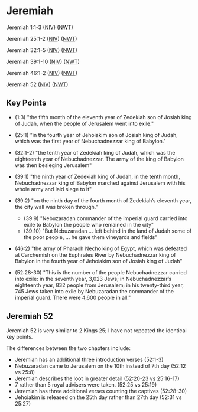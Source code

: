 # Jeremiah

Jeremiah 1:1-3
([NIV](https://www.biblegateway.com/passage/?search=Jeremiah+1%3A1-3&version=NIV))
([NWT](https://wol.jw.org/en/wol/l/r1/lp-e?q=Jeremiah+1%3A1-3))

Jeremiah 25:1-2
([NIV](https://www.biblegateway.com/passage/?search=Jeremiah+25%3A1-2&version=NIV))
([NWT](https://wol.jw.org/en/wol/l/r1/lp-e?q=Jeremiah+25%3A1-2))

Jeremiah 32:1-5
([NIV](https://www.biblegateway.com/passage/?search=Jeremiah+32%3A1-5&version=NIV))
([NWT](https://wol.jw.org/en/wol/l/r1/lp-e?q=Jeremiah+32%3A1-5))

Jeremiah 39:1-10
([NIV](https://www.biblegateway.com/passage/?search=Jeremiah+39%3A1-10&version=NIV))
([NWT](https://wol.jw.org/en/wol/l/r1/lp-e?q=Jeremiah+39%3A1-10))

Jeremiah 46:1-2
([NIV](https://www.biblegateway.com/passage/?search=Jeremiah+46%3A1-2&version=NIV))
([NWT](https://wol.jw.org/en/wol/l/r1/lp-e?q=Jeremiah+46%3A1-2))

Jeremiah 52
([NIV](https://www.biblegateway.com/passage/?search=Jeremiah+52&version=NIV))
([NWT](https://wol.jw.org/en/wol/l/r1/lp-e?q=Jeremiah+52))

## Key Points

- (1:3) "the fifth month of the eleventh year of Zedekiah son of Josiah king of Judah, when the people of 
  Jerusalem went into exile."

- (25:1) "in the fourth year of Jehoiakim son of Josiah king of Judah, 
  which was the first year of Nebuchadnezzar king of Babylon."
  
- (32:1-2) "the tenth year of Zedekiah king of Judah, which was the eighteenth year of Nebuchadnezzar. 
  The army of the king of Babylon was then besieging Jerusalem"
 
- (39:1) "the ninth year of Zedekiah king of Judah, in the tenth month, Nebuchadnezzar king of Babylon marched against 
  Jerusalem with his whole army and laid siege to it"

- (39:2) "on the ninth day of the fourth month of Zedekiah’s eleventh year, the city wall was broken through."
  - (39:9) "Nebuzaradan commander of the imperial guard carried into exile to Babylon the people who remained in the city"
  - (39:10) "But Nebuzaradan ... left behind in the land of Judah some of the poor people, ... he gave them vineyards and fields"
  
- (46:2) "the army of Pharaoh Necho king of Egypt, which was defeated at Carchemish on the Euphrates River by 
  Nebuchadnezzar king of Babylon in the fourth year of Jehoiakim son of Josiah king of Judah"

- (52:28-30) "This is the number of the people Nebuchadnezzar carried into exile:
              in the seventh year, 3,023 Jews;
              in Nebuchadnezzar’s eighteenth year,
              832 people from Jerusalem;
              in his twenty-third year,
              745 Jews taken into exile by Nebuzaradan the commander of the imperial guard.
              There were 4,600 people in all."

## Jeremiah 52

Jeremiah 52 is very similar to 2 Kings 25; I have not repeated the identical key points.

The differences between the two chapters include:

- Jeremiah has an additional three introduction verses (52:1-3)
- Nebuzaradan came to Jerusalem on the 10th instead of 7th day (52:12 vs 25:8)
- Jeremiah describes the loot in greater detail (52:20-23 vs 25:16-17)
- 7 rather than 5 royal advisers were taken. (52:25 vs 25:19)
- Jeremiah has three additional verses counting the captives (52:28-30)
- Jehoiakim is released on the 25th day rather than 27th day (52:31 vs 25:27)

